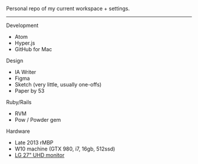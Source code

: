 Personal repo of my current workspace + settings.

---

Development

- Atom
- Hyper.js
- GitHub for Mac

Design

- IA Writer
- Figma
- Sketch (very little, usually one-offs)
- Paper by 53


Ruby/Rails

- RVM
- Pow / Powder gem


Hardware

- Late 2013 rMBP
- W10 machine (GTX 980, i7, 16gb, 512ssd)
- [LG 27" UHD monitor](http://www.lg.com/us/monitors/lg-27UD68-W-4k-uhd-led-monitor)
